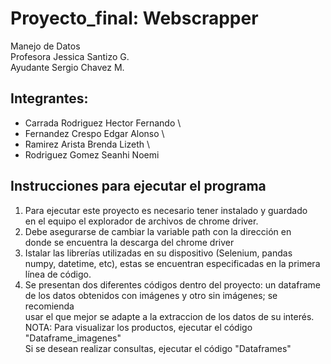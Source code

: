 # Proyecto_final: Webscrapper
Manejo de Datos\
Profesora Jessica Santizo G.\
Ayudante Sergio Chavez M.

## Integrantes:
- Carrada Rodriguez Hector Fernando \
- Fernandez Crespo Edgar Alonso \
- Ramirez Arista Brenda Lizeth \
- Rodriguez Gomez Seanhi Noemi

## Instrucciones para ejecutar el programa
1) Para ejecutar este proyecto es necesario tener instalado y guardado\
   en el equipo el explorador de archivos de chrome driver.
2) Debe asegurarse de cambiar la variable path con la dirección en\
   donde se encuentra la descarga del chrome driver 
3) Istalar las librerías utilizadas en su dispositivo (Selenium, pandas\
   numpy, datetime, etc), estas se encuentran especificadas en la primera\
   línea de código. 
4) Se presentan dos diferentes códigos dentro del proyecto: un dataframe\
   de los datos obtenidos con imágenes y otro sin imágenes; se recomienda\
   usar el que mejor se adapte a la extraccion de los datos de su interés.\
   NOTA: Para visualizar los productos, ejecutar el código "Dataframe_imagenes"\
         Si se desean realizar consultas, ejecutar el código "Dataframes"
